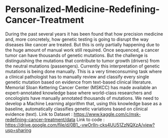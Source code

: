 # Personalized-Medicine-Redefining-Cancer-Treatment
During the past several years it has been found that how precision medicine and, more concretely,
how genetic testing is going to disrupt the way diseases like cancer are treated. But this is only
partially happening due to the huge amount of manual work still required. Once sequenced, a
cancer tumor can have thousands of genetic mutations. But the challenge is distinguishing the
mutations that contribute to tumor growth (drivers) from the neutral mutations (passengers).
Currently this interpretation of genetic mutations is being done manually. This is a very timeconsuming
task where a clinical pathologist has to manually review and classify every single
genetic mutation based on evidence from text-based clinical literature.
Memorial Sloan Kettering Cancer Center (MSKCC) has made available an expert-annotated
knowledge base where world-class researchers and oncologists have manually annotated
thousands of mutations. We need to develop a Machine Learning algorithm that, using this
knowledge base as a baseline, automatically classifies genetic variations based on clinical
evidence (text).
Link to Dataset : https://www.kaggle.com/c/msk-redefining-cancer-treatment/data
Link to code    : https://drive.google.com/file/d/0B1_-vwOrIIn-cks4UU51ZzNQXzA/view?usp=sharing
